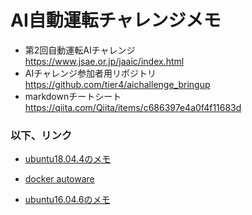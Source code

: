 # AI自動運転チャレンジメモ

* 第2回自動運転AIチャレンジ  
https://www.jsae.or.jp/jaaic/index.html
* AIチャレンジ参加者用リポジトリ  
https://github.com/tier4/aichallenge_bringup
* markdownチートシート  
https://qiita.com/Qiita/items/c686397e4a0f4f11683d


###  以下、リンク
* [ubuntu18.04.4のメモ](./ubuntu18.04.4.md)

* [docker autoware](./docker-autoware.md)

* [ubuntu16.04.6のメモ](./ubuntu16.04.6.md)